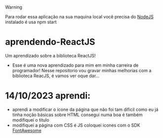 > [!WARNING]  
> Para rodar essa aplicação na sua maquina local você precisa do [NodeJS](https://nodejs.org/en) instalado é usa npm start
# aprendendo-ReactJS
Um aprendizado sobre a biblioteca ReactJS!
- Esse é uma nova aprendizado para mim em minha carreira de programador!
Nesse repositorio vou gravar minhas melhorias com a biblioteca ReacJS, é vamos ver oque dar...
# 14/10/2023 aprendi:
- aprendi a modificar o icone da página que não foi tam dificil como eu já tinha noção básicas sobre HTML consegui numa boa é também modifiquei o titulo
- modifiquei a página com CSS é JS coloquei icones com o SDK [FontAwesome](https://fontawesome.com/)